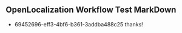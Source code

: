 ## OpenLocalization Workflow Test MarkDown
* 69452696-eff3-4bf6-b361-3addba488c25 thanks!

<!--HONumber=Jul16_HO3-->


